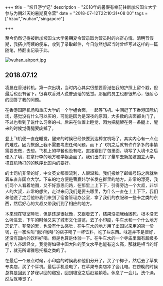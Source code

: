 +++
title = "坡县游学记"
description = "2018年的暑假有幸前往新加坡国立大学参与为期21天的暑期夏令营"
date = "2018-07-12T22:10:31+08:00"
tags = ["hzau","wuhan","singapore"]

+++

至今仍然记得被新加坡国立大学暑期夏令营录取为营员时的兴奋心情。清明节假期，我搭小阿姨的便车，收到了录取邮件，今日忽然想起当时曾经写过这样的一篇随笔，特翻出记录于此。

![wuhan_airport.jpg](/images/wuhan_airport.jpg "武汉·天河机场")

## 2018.07.12

凌晨在香港转机，第一次出境，当时内心其实很想要香港在我的护照上留个戳，但最后也没有留下。很喜欢香港人说普通话的感觉。那里的员工也都很热心，很耐心的回答了我的问题。

在香港国际机场和重庆大学的一个学姐会面，一起等飞机。中间逛了下香港国际机场，感觉没有什么可以买的，可能是因为是深夜的原因，大多数的店面都关门了，不过也看到了说什么习帝的书。后来在位置上睡觉，因为把腿架在另一条腿上，醒来的时候觉得腿要废掉了。

登上飞机便一直在睡觉，醒来的时候已经快要到达樟宜机场了。其实内心有一点点的难过。因为旅途上我不需要考虑任何问题，而下了飞机之后就有许许多多的事情需要去做，去想。飞机上的早餐也没有吃，直接塞到了包里面。填写了入境卡之后便入了境，在拿行李的地方和学姐会面了。我们出门打了量车去新加坡国立大学，樟宜机场打的的秩序比国内的要好。

的士司机非常的好，中文英文都很流利，人很温和。我们报给了邮编号码之后就坐着车直奔国立大学。下车的地方便是曹嘉炜学长发在群里的地方。非常的漂亮，我们两个人看着地图，又不好意思问路，在那里上上下下，引得旁边一个大叔，非华人的大叔，非常的想笑，走过来问我们是要去哪里，为什么一直在上上下下，我们和他说了之后他带我们来到了宿舍管理办公室，拿了我们的衣服和一些卡之类的东西，然后好心的大叔又带我们到了相应的地方。

本来想在寝室睡觉，但是还是很犹豫，又跟着去了，结果没把我给困死，根本没怎么听进去，下午的时候又来了城市文化游览，去了小印度，牛车水和一个什么地方忘记了。非常的累，也没有什么感觉，在牛车水的地方用了出国以来用的第一份钱，在一家名叫“南洋咖啡”的店子喝了一杯饮料，吃了些东西。味道并不是很好，还没有国内的饮料好喝。但是也算是体验一下。在牛车水的一个寺庙里面有超级多的华人齐颂经文，我觉得如果中国大陆的英文水平也能有这么高，那就是相当的好了，就无所谓雅思托福之类的了。

在最后一个景点时候，小印度的时候我和他们分开了，买了个椰子，然后去了苹果专卖店，买了个耳机。最后手机没电了，在苹果专卖店冲了会儿电。在傍晚的时候总算是回到了梦寐以回的寝室，回到寝室之后赶紧躺着。休息了一会儿，洗个澡，然后就睡觉了。